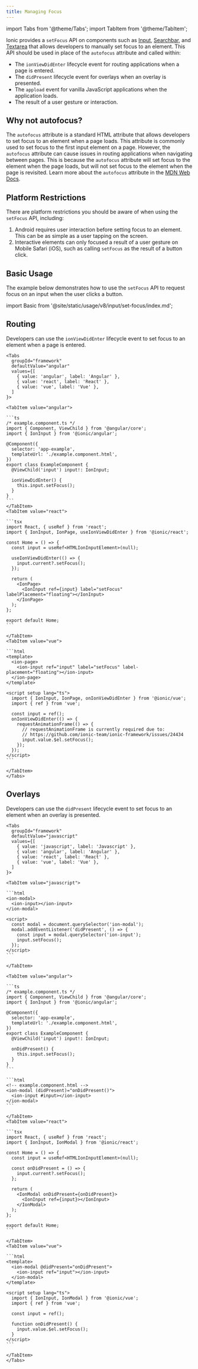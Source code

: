 ```yaml
---
title: Managing Focus
---
```


import Tabs from '@theme/Tabs';
import TabItem from '@theme/TabItem';

<head>
  <title>Managing Focus</title>
  <meta
    name="description"
    content="Learn how to manage focus in Ionic applications using the setFocus API instead of the autofocus attribute."
  />
</head>

Ionic provides a `setFocus` API on components such as [Input](../api/input), [Searchbar](../api/searchbar), and [Textarea](../api/textarea) that allows developers to manually set focus to an element. This API should be used in place of the `autofocus` attribute and called within:

- The `ionViewDidEnter` lifecycle event for routing applications when a page is entered.
- The `didPresent` lifecycle event for overlays when an overlay is presented.
- The `appload` event for vanilla JavaScript applications when the application loads.
- The result of a user gesture or interaction.

## Why not autofocus?

The `autofocus` attribute is a standard HTML attribute that allows developers to set focus to an element when a page loads. This attribute is commonly used to set focus to the first input element on a page. However, the `autofocus` attribute can cause issues in routing applications when navigating between pages. This is because the `autofocus` attribute will set focus to the element when the page loads, but will not set focus to the element when the page is revisited. Learn more about the `autofocus` attribute in the [MDN Web Docs](https://developer.mozilla.org/en-US/docs/Web/HTML/Global_attributes/autofocus).

## Platform Restrictions

There are platform restrictions you should be aware of when using the `setFocus` API, including:

1. Android requires user interaction before setting focus to an element. This can be as simple as a user tapping on the screen.
2. Interactive elements can only focused a result of a user gesture on Mobile Safari (iOS), such as calling `setFocus` as the result of a button click.

## Basic Usage

The example below demonstrates how to use the `setFocus` API to request focus on an input when the user clicks a button.

import Basic from '@site/static/usage/v8/input/set-focus/index.md';

<Basic />

## Routing

Developers can use the `ionViewDidEnter` lifecycle event to set focus to an element when a page is entered.

````mdx-code-block
<Tabs
  groupId="framework"
  defaultValue="angular"
  values={[
    { value: 'angular', label: 'Angular' },
    { value: 'react', label: 'React' },
    { value: 'vue', label: 'Vue' },
  ]
}>

<TabItem value="angular">

```ts
/* example.component.ts */
import { Component, ViewChild } from '@angular/core';
import { IonInput } from '@ionic/angular';

@Component({
  selector: 'app-example',
  templateUrl: './example.component.html',
})
export class ExampleComponent {
  @ViewChild('input') input!: IonInput;

  ionViewDidEnter() {
    this.input.setFocus();
  }
}
```
</TabItem>
<TabItem value="react">

```tsx
import React, { useRef } from 'react';
import { IonInput, IonPage, useIonViewDidEnter } from '@ionic/react';

const Home = () => {
  const input = useRef<HTMLIonInputElement>(null);

  useIonViewDidEnter(() => {
    input.current?.setFocus();
  });

  return (
    <IonPage>
      <IonInput ref={input} label="setFocus" labelPlacement="floating"></IonInput>
    </IonPage>
  );
};

export default Home;
```

</TabItem>
<TabItem value="vue">

```html
<template>
  <ion-page>
    <ion-input ref="input" label="setFocus" label-placement="floating"></ion-input>
  </ion-page>
</template>

<script setup lang="ts">
  import { IonInput, IonPage, onIonViewDidEnter } from '@ionic/vue';
  import { ref } from 'vue';

  const input = ref();
  onIonViewDidEnter(() => {
    requestAnimationFrame(() => {
      // requestAnimationFrame is currently required due to:
      // https://github.com/ionic-team/ionic-framework/issues/24434
      input.value.$el.setFocus();
    });
  });
</script>
```

</TabItem>
</Tabs>
````

## Overlays

Developers can use the `didPresent` lifecycle event to set focus to an element when an overlay is presented.

````mdx-code-block
<Tabs
  groupId="framework"
  defaultValue="javascript"
  values={[
    { value: 'javascript', label: 'Javascript' },
    { value: 'angular', label: 'Angular' },
    { value: 'react', label: 'React' },
    { value: 'vue', label: 'Vue' },
  ]
}>

<TabItem value="javascript">

```html
<ion-modal>
  <ion-input></ion-input>
</ion-modal>

<script>
  const modal = document.querySelector('ion-modal');
  modal.addEventListener('didPresent', () => {
    const input = modal.querySelector('ion-input');
    input.setFocus();
  });
</script>
```

</TabItem>

<TabItem value="angular">

```ts
/* example.component.ts */
import { Component, ViewChild } from '@angular/core';
import { IonInput } from '@ionic/angular';

@Component({
  selector: 'app-example',
  templateUrl: './example.component.html',
})
export class ExampleComponent {
  @ViewChild('input') input!: IonInput;

  onDidPresent() {
    this.input.setFocus();
  }
}
```

```html
<!-- example.component.html -->
<ion-modal (didPresent)="onDidPresent()">
  <ion-input #input></ion-input>
</ion-modal>
```

</TabItem>
<TabItem value="react">

```tsx
import React, { useRef } from 'react';
import { IonInput, IonModal } from '@ionic/react';

const Home = () => {
  const input = useRef<HTMLIonInputElement>(null);

  const onDidPresent = () => {
    input.current?.setFocus();
  };

  return (
    <IonModal onDidPresent={onDidPresent}>
      <IonInput ref={input}></IonInput>
    </IonModal>
  );
};

export default Home;
```

</TabItem>
<TabItem value="vue">

```html
<template>
  <ion-modal @didPresent="onDidPresent">
    <ion-input ref="input"></ion-input>
  </ion-modal>
</template>

<script setup lang="ts">
  import { IonInput, IonModal } from '@ionic/vue';
  import { ref } from 'vue';

  const input = ref();

  function onDidPresent() {
    input.value.$el.setFocus();
  }
</script>
```

</TabItem>
</Tabs>
````
